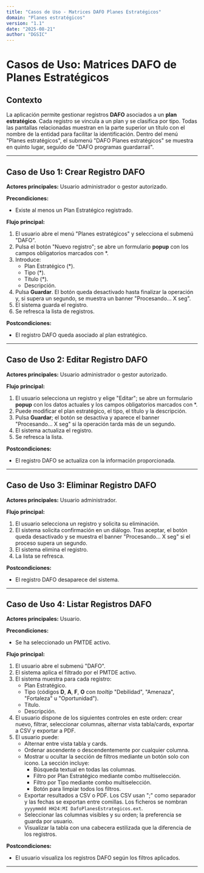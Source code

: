 ```yaml
---
title: "Casos de Uso - Matrices DAFO Planes Estratégicos"
domain: "Planes estratégicos"
version: "1.1"
date: "2025-08-21"
author: "DGSIC"
---
```


# Casos de Uso: Matrices DAFO de Planes Estratégicos

## Contexto
La aplicación permite gestionar registros **DAFO** asociados a un **plan estratégico**. Cada registro se vincula a un plan y se clasifica por tipo. Todas las pantallas relacionadas muestran en la parte superior un título con el nombre de la entidad para facilitar la identificación. Dentro del menú "Planes estratégicos", el submenú "DAFO Planes estratégicos" se muestra en quinto lugar, seguido de "DAFO programas guardarrail".

---

## Caso de Uso 1: Crear Registro DAFO
**Actores principales:** Usuario administrador o gestor autorizado.

**Precondiciones:**
- Existe al menos un Plan Estratégico registrado.

**Flujo principal:**
1. El usuario abre el menú "Planes estratégicos" y selecciona el submenú "DAFO".
2. Pulsa el botón "Nuevo registro"; se abre un formulario **popup** con los campos obligatorios marcados con *.
3. Introduce:
   - Plan Estratégico (*).
   - Tipo (*).
   - Título (*).
   - Descripción.
4. Pulsa **Guardar**. El botón queda desactivado hasta finalizar la operación y, si supera un segundo, se muestra un banner "Procesando... X seg".
5. El sistema guarda el registro.
6. Se refresca la lista de registros.

**Postcondiciones:**
- El registro DAFO queda asociado al plan estratégico.

---

## Caso de Uso 2: Editar Registro DAFO
**Actores principales:** Usuario administrador o gestor autorizado.

**Flujo principal:**
1. El usuario selecciona un registro y elige "Editar"; se abre un formulario **popup** con los datos actuales y los campos obligatorios marcados con *.
2. Puede modificar el plan estratégico, el tipo, el título y la descripción.
3. Pulsa **Guardar**; el botón se desactiva y aparece el banner "Procesando... X seg" si la operación tarda más de un segundo.
4. El sistema actualiza el registro.
5. Se refresca la lista.

**Postcondiciones:**
- El registro DAFO se actualiza con la información proporcionada.

---

## Caso de Uso 3: Eliminar Registro DAFO
**Actores principales:** Usuario administrador.

**Flujo principal:**
1. El usuario selecciona un registro y solicita su eliminación.
2. El sistema solicita confirmación en un diálogo. Tras aceptar, el botón queda desactivado y se muestra el banner "Procesando... X seg" si el proceso supera un segundo.
3. El sistema elimina el registro.
4. La lista se refresca.

**Postcondiciones:**
- El registro DAFO desaparece del sistema.

---

## Caso de Uso 4: Listar Registros DAFO
**Actores principales:** Usuario.

**Precondiciones:**
- Se ha seleccionado un PMTDE activo.

**Flujo principal:**
1. El usuario abre el submenú "DAFO".
2. El sistema aplica el filtrado por el PMTDE activo.
3. El sistema muestra para cada registro:
   - Plan Estratégico.
   - Tipo (códigos **D**, **A**, **F**, **O** con *tooltip* "Debilidad", "Amenaza", "Fortaleza" u "Oportunidad").
   - Título.
   - Descripción.
4. El usuario dispone de los siguientes controles en este orden: crear nuevo, filtrar, seleccionar columnas, alternar vista tabla/cards, exportar a CSV y exportar a PDF.
5. El usuario puede:
   - Alternar entre vista tabla y cards.
   - Ordenar ascendente o descendentemente por cualquier columna.
   - Mostrar u ocultar la sección de filtros mediante un botón solo con icono. La sección incluye:
     - Búsqueda textual en todas las columnas.
     - Filtro por Plan Estratégico mediante combo multiselección.
     - Filtro por Tipo mediante combo multiselección.
     - Botón para limpiar todos los filtros.
   - Exportar resultados a CSV o PDF. Los CSV usan ";" como separador y las fechas se exportan entre comillas. Los ficheros se nombran `yyyymmdd HH24:MI DafoPlanesEstrategicos.ext`.
   - Seleccionar las columnas visibles y su orden; la preferencia se guarda por usuario.
   - Visualizar la tabla con una cabecera estilizada que la diferencia de los registros.

**Postcondiciones:**
- El usuario visualiza los registros DAFO según los filtros aplicados.

---
